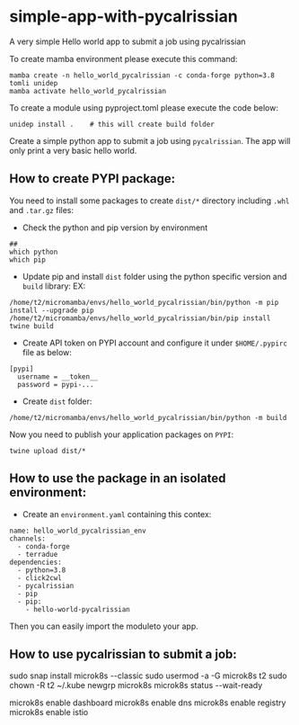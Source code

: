 # simple-app-with-pycalrissian
A very simple Hello world app to submit a job using pycalrissian



To create mamba environment please execute this command:
```
mamba create -n hello_world_pycalrissian -c conda-forge python=3.8 tomli unidep
mamba activate hello_world_pycalrissian
```
To create a module using pyproject.toml please execute the code below:
```
unidep install .    # this will create build folder
```

Create a simple python app to submit a job using `pycalrissian`. The app will only print a very basic hello world.


## How to create PYPI package:
You need to install some packages to create `dist/*` directory including `.whl` and `.tar.gz` files:

- Check the python and pip version by environment
```
## 
which python
which pip
```
- Update pip and install `dist` folder using the python specific version and `build` library:
EX:
```
/home/t2/micromamba/envs/hello_world_pycalrissian/bin/python -m pip install --upgrade pip
/home/t2/micromamba/envs/hello_world_pycalrissian/bin/pip install twine build
```
- Create API token on PYPI account and configure it under `$HOME/.pypirc` file as below:
```
[pypi]
  username = __token__
  password = pypi-...

``` 

- Create `dist` folder:
```
/home/t2/micromamba/envs/hello_world_pycalrissian/bin/python -m build
```

Now you need to publish your application packages on `PYPI`:
```
twine upload dist/*
```


## How to use the package in an isolated environment:
- Create an `environment.yaml` containing this contex:
```
name: hello_world_pycalrissian_env
channels:
  - conda-forge
  - terradue
dependencies:
  - python=3.8
  - click2cwl
  - pycalrissian
  - pip
  - pip:
    - hello-world-pycalrissian

```

Then you can easily import the moduleto your app.

## How to use pycalrissian to submit a job:
sudo snap install microk8s --classic
sudo usermod -a -G microk8s t2
sudo chown -R t2 ~/.kube
newgrp microk8s
microk8s status --wait-ready


microk8s enable dashboard
microk8s enable dns
microk8s enable registry
microk8s enable istio
